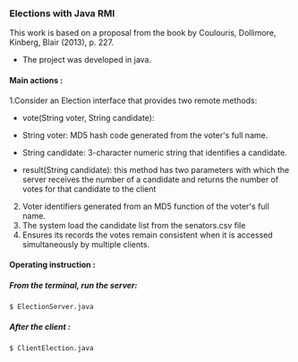 ### Elections with Java RMI
This work is based on a proposal from the book by Coulouris, Dollimore, Kinberg, Blair (2013), p. 227.
- The project was developed in java.



#### Main actions :

1.Consider an Election interface that provides two remote methods:
- vote(String voter, String candidate):
-  String voter: MD5 hash code generated from the voter's full name.
-  String candidate:  3-character numeric string that identifies a candidate.

- result(String candidate): this method has two parameters with which the server receives the number of a candidate and returns the number of votes for that candidate to the  client
2. Voter identifiers  generated from an MD5 function of the voter's full name.
3. The system  load the candidate list from the senators.csv file
4. Ensures its records the votes remain consistent when it is accessed simultaneously by multiple clients.






#### Operating instruction :
##### From the terminal, run the server:
```
$ ElectionServer.java
```
 
##### After the client :

```
$ ClientElection.java
```
